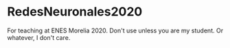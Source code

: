 # RedesNeuronales2020
For teaching at ENES Morelia 2020. Don't use unless you are my student. Or whatever, I don't care.
